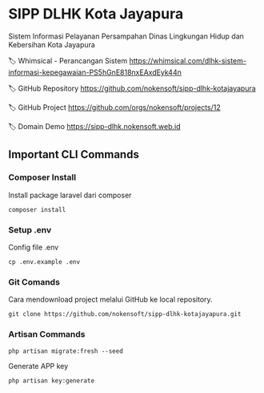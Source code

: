# SIPP DLHK Kota Jayapura
Sistem Informasi Pelayanan Persampahan  Dinas Lingkungan Hidup dan Kebersihan Kota Jayapura

🏷️ Whimsical - Perancangan Sistem
https://whimsical.com/dlhk-sistem-informasi-kepegawaian-PS5hGnE818nxEAxdEyk44n

🏷️ GitHub Repository
https://github.com/nokensoft/sipp-dlhk-kotajayapura

🏷️ GitHub Project
https://github.com/orgs/nokensoft/projects/12

🏷️ Domain Demo
https://sipp-dlhk.nokensoft.web.id

## Important CLI Commands

### Composer Install
Install package laravel dari composer
```
composer install
```

### Setup .env

Config file .env
```
cp .env.example .env
```

### Git Comands

Cara mendownload project melalui GitHub ke local repository.
```
git clone https://github.com/nokensoft/sipp-dlhk-kotajayapura.git
```

### Artisan Commands
```
php artisan migrate:fresh --seed
```

Generate APP key 
```
php artisan key:generate
```
